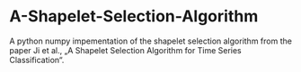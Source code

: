 # A-Shapelet-Selection-Algorithm
A python numpy impementation of the shapelet selection algorithm from the paper Ji et al., „A Shapelet Selection Algorithm for Time Series Classification“.
